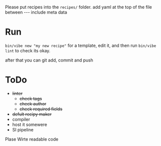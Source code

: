 Please put recipes into the `recipes/` folder.
add yaml at the top of the file between ---
include meta data

# Run

``` bin/vibe new "my new recipe" ```
for a template, edit it, and then run
``` bin/vibe lint ```
to check its okay.

after that you can git add, commit and push

# ToDo

- ~~linter~~
    - ~~check tags~~
    - ~~check author~~
    - ~~check required fields~~
- ~~defult recipy maker~~
- compiler
- host it somewere
- SI pipeline

Plase Wirte readable code

